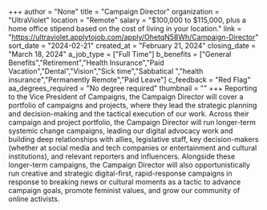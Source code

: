 +++
author = "None"
title = "Campaign Director"
organization = "UltraViolet"
location = "Remote"
salary = "$100,000 to $115,000, plus a home office stipend based on the cost of living in your location."
link = "https://ultraviolet.applytojob.com/apply/OhetqN58Wh/Campaign-Director"
sort_date = "2024-02-21"
created_at = "February 21, 2024"
closing_date = "March 18, 2024"
a_job_type = ["Full Time"]
b_benefits = ["General Benefits","Retirement","Health Insurance","Paid Vacation","Dental","Vision","Sick time","Sabbatical ","health insurance","Permanently Remote","Paid Leave"]
c_feedback = "Red Flag"
aa_degrees_required = "No degree required"
thumbnail = ""
+++
Reporting to the Vice President of Campaigns, the Campaign Director will cover a portfolio of campaigns and projects, where they lead the strategic planning and decision-making and the tactical execution of our work. Across their campaign and project portfolio, the Campaign Director will run longer-term systemic change campaigns, leading our digital advocacy work and building deep relationships with allies, legislative staff, key decision-makers (whether at social media and tech companies or entertainment and cultural institutions), and relevant reporters and influencers. Alongside these longer-term campaigns, the Campaign Director will also opportunistically run creative and strategic digital-first, rapid-response campaigns in response to breaking news or cultural moments as a tactic to advance campaign goals, promote feminist values, and grow our community of online activists. 